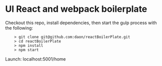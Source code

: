 # UI React and webpack boilerplate


Checkout this repo, install dependencies, then start the gulp process with the following:

```
	> git clone git@github.com:daon/reactBoilerPlate.git
	> cd reactBoilerPlate
	> npm install
	> npm start
```

Launch: localhost:5001/home
